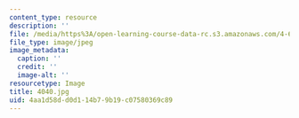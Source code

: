 ```yaml
---
content_type: resource
description: ''
file: /media/https%3A/open-learning-course-data-rc.s3.amazonaws.com/4-614-religious-architecture-and-islamic-cultures-fall-2002/4aa1d58dd0d114b79b19c07580369c89_4040.jpg
file_type: image/jpeg
image_metadata:
  caption: ''
  credit: ''
  image-alt: ''
resourcetype: Image
title: 4040.jpg
uid: 4aa1d58d-d0d1-14b7-9b19-c07580369c89
---
```

